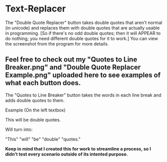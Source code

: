 # Text-Replacer

The "Double Quote Replacer" button takes double quotes that aren't normal (in unicode) and replaces them with double quotes that are actually usable in programming. [So if there's no odd double quotes; then it will APPEAR to do nothing; you need different double quotes for it to work.] You can view the screenshot from the program for more details.

**Feel free to check out my "Quotes to Line Breaker.png" and "Double Quote Replacer Example.png" uploaded here to see examples of what each button does.**
-----------------------
The "Quotes to Line Breaker" button takes the words in each line break and adds double quotes to them.

Example (On the left textbox)

This
will
be
double
quotes.

Will turn into:

"This" "will" "be" "double" "quotes."

**Keep in mind that I created this for work to streamline a process, so I didn't test every scenario outside of its intented purpose.**
